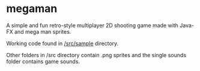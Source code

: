 # megaman

A simple and fun retro-style multiplayer 2D shooting game made with Java-FX and mega man sprites.

Working code found in [/src/sample](https://github.com/nafiz6/megaman/tree/master/src/sample) directory.

Other folders in /src directory contain .png sprites and the single sounds folder contains game sounds.
